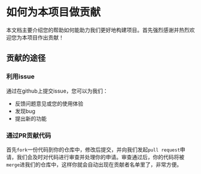 # 如何为本项目做贡献
本文档主要介绍您的帮助如何能助力我们更好地构建项目。首先强烈感谢并热烈欢迎您为本项目作出贡献！

## 贡献的途径

### 利用issue
通过在github上提交issue，您可以为我们：

* 反馈问题意见或您的使用体验
* 发现bug
* 提出新的功能

### 通过PR贡献代码
首先`fork`一份代码到你的仓库中，修改后提交，并向我们发起`pull request`申请，我们会及时对代码进行审查并处理你的申请。审查通过后，你的代码将被`merge`进我们的仓库中，这样你就会自动出现在贡献者名单里了，非常方便。
